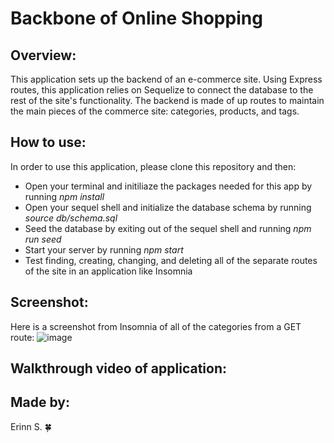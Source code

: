 # Backbone of Online Shopping

## Overview:
This application sets up the backend of an e-commerce site. Using Express routes, this application relies on Sequelize to connect the database to the rest of the site's functionality. The backend is made of up routes to maintain the main pieces of the commerce site: categories, products, and tags. 

## How to use:
In order to use this application, please clone this repository and then:
* Open your terminal and initiliaze the packages needed for this app by running _npm install_ 
* Open your sequel shell and initialize the database schema by running _source db/schema.sql_
* Seed the database by exiting out of the sequel shell and running _npm run seed_
* Start your server by running _npm start_
* Test finding, creating, changing, and deleting all of the separate routes of the site in an application like Insomnia

## Screenshot:
Here is a screenshot from Insomnia of all of the categories from a GET route:
![image](https://user-images.githubusercontent.com/90404513/149232766-3e117f44-cf94-42e5-bfc3-6afa5db6ccd9.png)

## Walkthrough video of application:

## Made by:
Erinn S. 🍀
